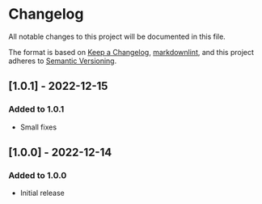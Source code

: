# Changelog

All notable changes to this project will be documented in this file.

The format is based on [Keep a Changelog](https://keepachangelog.com/en/1.0.0/),
[markdownlint](https://dlaa.me/markdownlint/),
and this project adheres to [Semantic Versioning](https://semver.org/spec/v2.0.0.html).

## [1.0.1] - 2022-12-15

### Added to 1.0.1

- Small fixes

## [1.0.0] - 2022-12-14

### Added to 1.0.0

- Initial release
